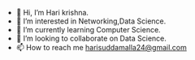 - 👋 Hi, I’m Hari krishna.
- 👀 I’m interested in Networking,Data Science.
- 🌱 I’m currently learning Computer Science.
- 💞️ I’m looking to collaborate on Data Science.
- 📫 How to reach me harisuddamalla24@gmail.com

<!---
hari2246/hari2246 is a ✨ special ✨ repository because its `README.md` (this file) appears on your GitHub profile.
You can click the Preview link to take a look at your changes.
--->

